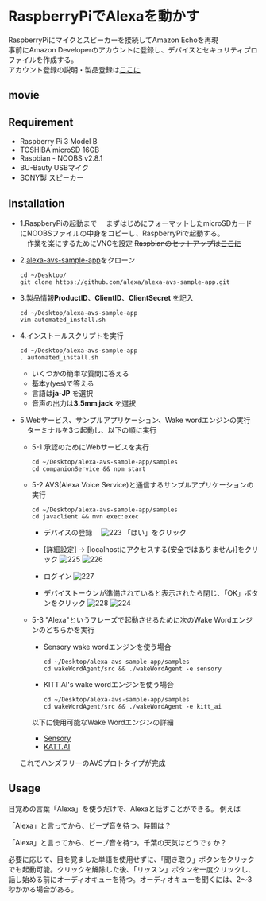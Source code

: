 # RaspberryPiでAlexaを動かす
RaspberryPiにマイクとスピーカーを接続してAmazon Echoを再現  
事前にAmazon Developerのアカウントに登録し、デバイスとセキュリティプロファイルを作成する。  
アカウント登録の説明・製品登録は[ここに]( https://github.com/iidayuki/note/blob/master/AmazonDevepoler.md )

## movie


## Requirement
* Raspberry Pi 3 Model B
* TOSHIBA microSD 16GB
* Raspbian - NOOBS v2.8.1
* BU-Bauty USBマイク
* SONY製 スピーカー

## Installation
* 1.RaspberyPiの起動まで
　まずはじめにフォーマットしたmicroSDカードにNOOBSファイルの中身をコピーし、RaspberryPiで起動する。  
　作業を楽にするためにVNCを設定 
  ~~Raspbianのセットアップは[ここに](  )~~
  
* 2.[alexa-avs-sample-app](https://github.com/alexa/alexa-avs-sample-app)をクローン 

      cd ~/Desktop/
      git clone https://github.com/alexa/alexa-avs-sample-app.git

* 3.製品情報**ProductID**、**ClientID**、**ClientSecret** を記入

      cd ~/Desktop/alexa-avs-sample-app
      vim automated_install.sh

* 4.インストールスクリプトを実行

      cd ~/Desktop/alexa-avs-sample-app
      . automated_install.sh
      
   * いくつかの簡単な質問に答える　　
   * 基本y(yes)で答える
   * 言語は**ja-JP** を選択
   * 音声の出力は**3.5mm jack** を選択
    
* 5.Webサービス、サンプルアプリケーション、Wake wordエンジンの実行
　ターミナルを3つ起動し、以下の順に実行  
  
    * 5-1
      承認のためにWebサービスを実行　　
      
          cd ~/Desktop/alexa-avs-sample-app/samples  
          cd companionService && npm start
   
    * 5-2
      AVS(Alexa Voice Service)と通信するサンプルアプリケーションの実行
      
          cd ~/Desktop/alexa-avs-sample-app/samples  
          cd javaclient && mvn exec:exec
      
       * デバイスの登録
       　![223](https://user-images.githubusercontent.com/27679709/43039315-95a27ae8-8d65-11e8-9dde-5927d78c1275.png)
         「はい」をクリック
       
       * [詳細設定] -> [localhostにアクセスする(安全ではありません)]をクリック
         ![225](https://user-images.githubusercontent.com/27679709/43039336-28246e9e-8d66-11e8-9ae0-51a99bab3ed5.png)
         ![226](https://user-images.githubusercontent.com/27679709/43039339-2ff2b37e-8d66-11e8-9890-37ca28c69c0e.png)
       
       * ログイン
         ![227](https://user-images.githubusercontent.com/27679709/43039341-37511bb0-8d66-11e8-9db4-074a5fbfa0ea.png)

       * デバイストークンが準備されていると表示されたら閉じ、「OK」ボタンをクリック
         ![228](https://user-images.githubusercontent.com/27679709/43039342-446afc58-8d66-11e8-83a5-a6c89aedaa5e.png)
         ![224](https://user-images.githubusercontent.com/27679709/43039343-49df12fa-8d66-11e8-9071-50b8711fa2f0.png)
         
    
    * 5-3
      "Alexa"というフレーズで起動させるために次のWake Wordエンジンのどちらかを実行
      
      * Sensory wake wordエンジンを使う場合
        
            cd ~/Desktop/alexa-avs-sample-app/samples  
            cd wakeWordAgent/src && ./wakeWordAgent -e sensory  
            
      * KITT.AI's wake wordエンジンを使う場合
      
            cd ~/Desktop/alexa-avs-sample-app/samples
            cd wakeWordAgent/src && ./wakeWordAgent -e kitt_ai  
            
       以下に使用可能なWake Wordエンジンの詳細
       * [Sensory]( https://github.com/Sensory/alexa-rpi )
       * [KATT.AI]( https://github.com/Kitt-AI/snowboy ) 
   
   これでハンズフリーのAVSプロトタイプが完成
    
## Usage
   目覚めの言葉「Alexa」を使うだけで、Alexaと話すことができる。
   例えば

   「Alexa」と言ってから、ビープ音を待つ。時間は？

   「Alexa」と言ってから、ビープ音を待つ。千葉の天気はどうですか？

   必要に応じて、目を覚ました単語を使用せずに、「聞き取り」ボタンをクリックでも起動可能。クリックを解除した後、「リッスン」ボタンを一度クリックし、話し始める前にオーディオキューを待つ。オーディオキューを聞くには、2〜3秒かかる場合がある。
  


